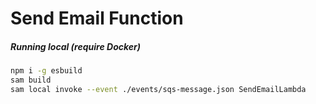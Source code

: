 # Send Email Function

##### Running local (require Docker)

```bash
npm i -g esbuild
sam build
sam local invoke --event ./events/sqs-message.json SendEmailLambda
```
